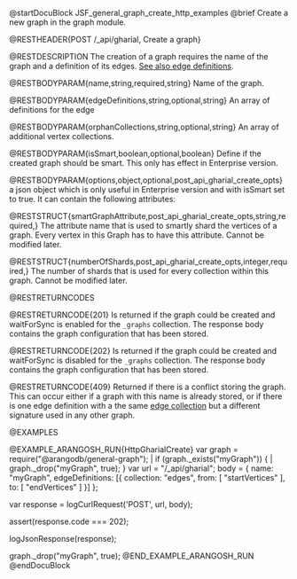 @startDocuBlock JSF_general_graph_create_http_examples
@brief Create a new graph in the graph module.

@RESTHEADER{POST /_api/gharial, Create a graph}

@RESTDESCRIPTION
The creation of a graph requires the name of the graph and a
definition of its edges.
[See also edge definitions](../../Manual/Graphs/GeneralGraphs/Management.html#edge-definitions).

@RESTBODYPARAM{name,string,required,string}
Name of the graph.

@RESTBODYPARAM{edgeDefinitions,string,optional,string}
An array of definitions for the edge

@RESTBODYPARAM{orphanCollections,string,optional,string}
An array of additional vertex collections.

@RESTBODYPARAM{isSmart,boolean,optional,boolean}
Define if the created graph should be smart.
This only has effect in Enterprise version.

@RESTBODYPARAM{options,object,optional,post_api_gharial_create_opts}
a json object which is only useful in Enterprise version and with isSmart set to true.
It can contain the following attributes:

@RESTSTRUCT{smartGraphAttribute,post_api_gharial_create_opts,string,required,}
The attribute name that is used to smartly shard the vertices of a graph.
Every vertex in this Graph has to have this attribute.
Cannot be modified later.

@RESTSTRUCT{numberOfShards,post_api_gharial_create_opts,integer,required,}
The number of shards that is used for every collection within this graph.
Cannot be modified later.

@RESTRETURNCODES

@RESTRETURNCODE{201}
Is returned if the graph could be created and waitForSync is enabled
for the `_graphs` collection.  The response body contains the
graph configuration that has been stored.

@RESTRETURNCODE{202}
Is returned if the graph could be created and waitForSync is disabled
for the `_graphs` collection. The response body contains the
graph configuration that has been stored.

@RESTRETURNCODE{409}
Returned if there is a conflict storing the graph.  This can occur
either if a graph with this name is already stored, or if there is one
edge definition with a the same
[edge collection](../../Manual/Appendix/Glossary.html#edge-collection) but a
different signature used in any other graph.

@EXAMPLES

@EXAMPLE_ARANGOSH_RUN{HttpGharialCreate}
  var graph = require("@arangodb/general-graph");
| if (graph._exists("myGraph")) {
|    graph._drop("myGraph", true);
  }
  var url = "/_api/gharial";
  body = {
    name: "myGraph",
    edgeDefinitions: [{
      collection: "edges",
      from: [ "startVertices" ],
      to: [ "endVertices" ]
    }]
  };

  var response = logCurlRequest('POST', url, body);

  assert(response.code === 202);

  logJsonResponse(response);

  graph._drop("myGraph", true);
@END_EXAMPLE_ARANGOSH_RUN
@endDocuBlock
